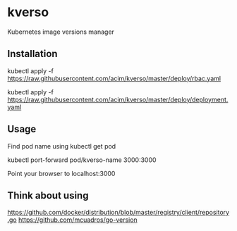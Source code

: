 # kverso

Kubernetes image versions manager

## Installation

kubectl apply -f https://raw.githubusercontent.com/acim/kverso/master/deploy/rbac.yaml

kubectl apply -f https://raw.githubusercontent.com/acim/kverso/master/deploy/deployment.yaml

## Usage

Find pod name using kubectl get pod

kubectl port-forward pod/kverso-name 3000:3000

Point your browser to localhost:3000

## Think about using

https://github.com/docker/distribution/blob/master/registry/client/repository.go
https://github.com/mcuadros/go-version